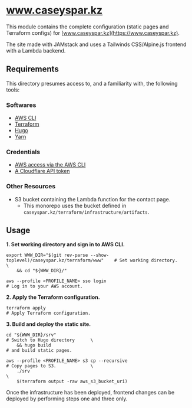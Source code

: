 # www.caseyspar.kz
This module contains the complete configuration (static pages and Terraform configs) for
[www.caseyspar.kz](https://www.caseyspar.kz).

The site made with JAMstack and uses a Tailwinds CSS/Alpine.js frontend with a Lambda backend.


## Requirements
This directory presumes access to, and a familiarity with, the following tools:

### Softwares
* [AWS CLI](https://docs.aws.amazon.com/cli/latest/userguide/getting-started-install.html)
* [Terraform](https://developer.hashicorp.com/terraform/tutorials/aws-get-started/install-cli)
* [Hugo](https://gohugo.io/installation/)
* [Yarn](https://classic.yarnpkg.com/lang/en/docs/install/#debian-stable)


### Credentials
* [AWS access via the AWS CLI](https://docs.aws.amazon.com/signin/latest/userguide/command-line-sign-in.html)
* [A Cloudflare API token](https://developers.cloudflare.com/fundamentals/api/get-started/create-token/)


### Other Resources
* S3 bucket containing the Lambda function for the contact page.
    * This monorepo uses the bucket defined in `caseyspar.kz/terraform/infrastructure/artifacts`.


## Usage
**1. Set working directory and sign in to AWS CLI.**
```
export WWW_DIR="$(git rev-parse --show-toplevel)/caseyspar.kz/terraform/www"    # Set working directory.        \
    && cd "${WWW_DIR}/"

aws --profile <PROFILE_NAME> sso login                                          # Log in to your AWS account.
```

**2. Apply the Terraform configuration.**
```
terraform apply                                                                 # Apply Terraform configuration.
```

**3. Build and deploy the static site.**
```
cd "${WWW_DIR}/srv"                                                             # Switch to Hugo directory      \
    && hugo build                                                               # and build static pages.

aws --profile <PROFILE_NAME> s3 cp --recursive                                  # Copy pages to S3.             \
    ./srv                                                                                                       \
    $(terraform output -raw aws_s3_bucket_uri)
```

Once the infrastructure has been deployed, frontend changes can be deployed by performing steps one and three
only.
